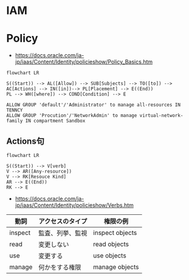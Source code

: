 # IAM
# Policy
- https://docs.oracle.com/ja-jp/iaas/Content/Identity/policieshow/Policy_Basics.htm

```mermaid
flowchart LR

S((Start)) --> AL([Allow]) --> SUB[Subjects] --> TO([to]) --> AC[Actions] --> IN([in])--> PL[Placement] --> E((End))
PL --> WH([where]) --> COND[Condition] --> E
```

```
ALLOW GROUP 'default'/'Administrator' to manage all-resources IN TENNCY
ALLOW GROUP 'Procution'/'NetworkAdmin' to manage virtual-network-family IN compartment Sandbox
```
## Actions句
```mermaid
flowchart LR

S((Start)) --> V[verb]
V --> AR([Any-resource])
V --> RK[Resouce Kind]
AR --> E((End))
RK --> E
```

- https://docs.oracle.com/ja-jp/iaas/Content/Identity/policieshow/Verbs.htm

動詞|アクセスのタイプ|権限の例
--|--|--
inspect|監査、列挙、監視|inspect objects
read|変更しない|read objects
use|変更する|use objects
manage|何かをする権限|manage objects
